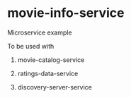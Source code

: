 # movie-info-service

Microservice example

To be used with

1) movie-catalog-service

2) ratings-data-service

3) discovery-server-service
